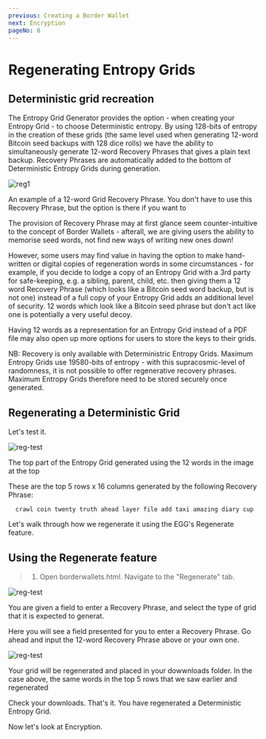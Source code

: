 ```yaml
---
previous: Creating a Border Wallet
next: Encryption
pageNo: 8
---
```


# Regenerating Entropy Grids

## Deterministic grid recreation

The Entropy Grid Generator provides the option - when creating your Entropy Grid - to choose Deterministic entropy. By using 128-bits of entropy in the creation of these grids (the same level used when generating 12-word Bitcoin seed backups with 128 dice rolls) we have the ability to simultaneously generate 12-word Recovery Phrases that gives a plain text backup. Recovery Phrases are automatically added to the bottom of Deterministic Entropy Grids during generation.

![reg1](/regeneration1.png)

<caption>An example of a 12-word Grid Recovery Phrase. You don't have to use this Recovery Phrase, but the option is there if you want to</caption>

The provision of Recovery Phrase may at first glance seem counter-intuitive to the concept of Border Wallets - afterall, we are giving users the ability to memorise seed words, not find new ways of writing new ones down!

However, some users may find value in having the option to make hand-written or digital copies of regeneration words in some circumstances - for example, if you decide to lodge a copy of an Entropy Grid with a 3rd party for safe-keeping, e.g. a sibling, parent, child, etc. then giving them a 12 word Recovery Phrase (which looks like a Bitcoin seed word backup, but is not one) instead of a full copy of your Entropy Grid adds an additional level of security. 12 words which look like a Bitcoin seed phrase but don't act like one is potentially a very useful decoy.

Having 12 words as a representation for an Entropy Grid instead of a PDF file may also open up more options for users to store the keys to their grids.

NB: Recovery is only available with Deterministric Entropy Grids. Maximum Entropy Grids use 19580-bits of entropy - with this supracosmic-level of randomness, it is not possible to offer regenerative recovery phrases. Maximum Entropy Grids therefore need to be stored securely once generated.

## Regenerating a Deterministic Grid

Let's test it.

![reg-test](/regen-test.png)

<caption>The top part of the Entropy Grid generated using the 12 words in the image at the top</caption>

These are the top 5 rows x 16 columns generated by the following Recovery Phrase:

```
  crawl coin twenty truth ahead layer file add taxi amazing diary cup
```

Let's walk through how we regenerate it using the EGG's Regenerate feature.

## Using the Regenerate feature

> 1. Open borderwallets.html. Navigate to the "Regenerate" tab.

![reg-test](/regen-test-1.png)

<caption>You are given a field to enter a Recovery Phrase, and select the type of grid that it is expected to generat.</caption>

Here you will see a field presented for you to enter a Recovery Phrase. Go ahead and input the 12-word Recovery Phrase above or your own one.

![reg-test](/regen-test.png)

<caption>Your grid will be regenerated and placed in your dowwnloads folder. In the case above, the same words in the top 5 rows that we saw earlier and regenerated</caption>

Check your downloads. That's it. You have regenerated a Deterministic Entropy Grid.

Now let's look at Encryption.
